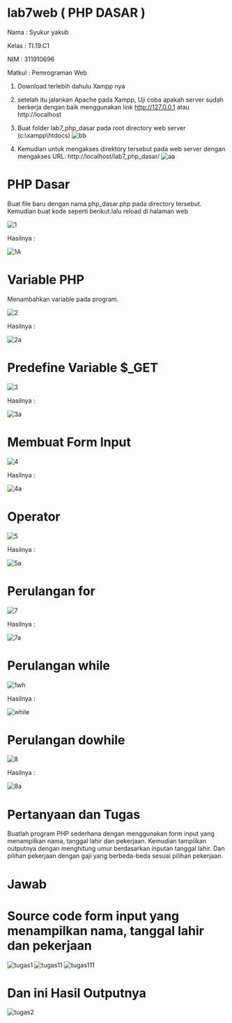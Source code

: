 # lab7web ( PHP DASAR )
Nama : Syukur yakub

Kelas : TI.19.C1

NIM   : 311910696

Matkul : Pemrograman Web

1. Download terlebih dahulu Xampp nya 
2. setelah itu jalankan Apache pada Xampp, Uji coba apakah server sudah berkerja dengan baik menggunakan link http://127.0.0.1 atau http://localhost

3. Buat folder lab7_php_dasar pada root directory web server (c:\xampp\htdocs)
![bb](https://user-images.githubusercontent.com/56242226/117744888-1c1c0880-b227-11eb-9b0c-714e8d843923.PNG)

4. Kemudian untuk mengakses direktory tersebut pada web server dengan mengakses URL: http://localhost/lab7_php_dasar/
![aa](https://user-images.githubusercontent.com/56242226/117744968-453c9900-b227-11eb-8572-dda8348ebeb6.PNG)

# PHP Dasar
Buat file baru dengan nama php_dasar.php pada directory tersebut. Kemudian buat kode seperti berikut.lalu reload di halaman web

![1](https://user-images.githubusercontent.com/56242226/117745207-ae241100-b227-11eb-8310-b33e61b2099f.PNG)

Hasilnya : 

![1A](https://user-images.githubusercontent.com/56242226/117745273-cc8a0c80-b227-11eb-928e-27b0007bfe4c.PNG)

# Variable PHP 
Menambahkan variable pada program.

![2](https://user-images.githubusercontent.com/56242226/117745368-f7746080-b227-11eb-9eae-82a89540e294.PNG)

Hasilnya :

![2a](https://user-images.githubusercontent.com/56242226/117745385-02c78c00-b228-11eb-861e-3017d9a1c41e.PNG)
# Predefine Variable $_GET
![3](https://user-images.githubusercontent.com/56242226/117745592-6782e680-b228-11eb-9848-cae9fac2f249.PNG)

Hasilnya : 

![3a](https://user-images.githubusercontent.com/56242226/117745620-75d10280-b228-11eb-9212-518a24ccc766.PNG)
# Membuat Form Input
![4](https://user-images.githubusercontent.com/56242226/117745553-520dbc80-b228-11eb-9a4f-74bd2add0bd8.PNG)

Hasilnya :

![4a](https://user-images.githubusercontent.com/56242226/117745651-83868800-b228-11eb-9d50-94b01c28b0f0.PNG)

# Operator
![5](https://user-images.githubusercontent.com/56242226/117745781-cd6f6e00-b228-11eb-8b11-16db1403312e.PNG)

Hasilnya : 

![5a](https://user-images.githubusercontent.com/56242226/117745800-d9f3c680-b228-11eb-9369-7d43f4450071.PNG)
# Perulangan for
![7](https://user-images.githubusercontent.com/56242226/117745924-16272700-b229-11eb-8172-ed3fee5e0de6.PNG)

Hasilnya :

![7a](https://user-images.githubusercontent.com/56242226/117745957-2212e900-b229-11eb-8335-d6d2ae3f69e0.PNG)
# Perulangan while
![1wh](https://user-images.githubusercontent.com/56242226/117746098-77e79100-b229-11eb-892b-c85709316132.PNG)

Hasilnya :

![while](https://user-images.githubusercontent.com/56242226/117746124-82a22600-b229-11eb-82e6-d7ff892b7a31.PNG)

# Perulangan dowhile
![8](https://user-images.githubusercontent.com/56242226/117746192-9ea5c780-b229-11eb-9617-8ba861adb7ba.PNG)

Hasilnya : 

![8a](https://user-images.githubusercontent.com/56242226/117746215-a6fe0280-b229-11eb-8501-1906bc9f3ab1.PNG)

# Pertanyaan dan Tugas
Buatlah program PHP sederhana dengan menggunakan form input yang menampilkan 
nama, tanggal lahir dan pekerjaan. Kemudian tampilkan outputnya dengan menghitung 
umur berdasarkan inputan tanggal lahir. Dan pilihan pekerjaan dengan gaji yang 
berbeda-beda sesuai pilihan pekerjaan.
# Jawab 
# Source code form input yang menampilkan nama, tanggal lahir dan pekerjaan
![tugas1](https://user-images.githubusercontent.com/56242226/117763176-01a65700-b248-11eb-8752-4d8c5974ab53.PNG)
![tugas11](https://user-images.githubusercontent.com/56242226/117763187-066b0b00-b248-11eb-81f1-9921592946dd.PNG)
![tugas111](https://user-images.githubusercontent.com/56242226/117763189-0834ce80-b248-11eb-8518-986390f1a56a.PNG)

# Dan ini Hasil Outputnya 
![tugas2](https://user-images.githubusercontent.com/56242226/117763238-1c78cb80-b248-11eb-95bf-a8746233f0be.PNG)













